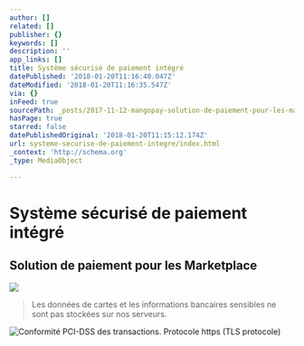 ```yaml
---
author: []
related: []
publisher: {}
keywords: []
description: ''
app_links: []
title: Système sécurisé de paiement intégré
datePublished: '2018-01-20T11:16:40.047Z'
dateModified: '2018-01-20T11:16:35.547Z'
via: {}
inFeed: true
sourcePath: _posts/2017-11-12-mangopay-solution-de-paiement-pour-les-marketplaces-acce.md
hasPage: true
starred: false
datePublishedOriginal: '2018-01-20T11:15:12.174Z'
url: systeme-securise-de-paiement-integre/index.html
_context: 'http://schema.org'
_type: MediaObject

---
```

# Système sécurisé de paiement intégré

## Solution de paiement pour les Marketplace
![](https://the-grid-user-content.s3-us-west-2.amazonaws.com/5fc19573-d724-41ba-9f0a-bb64619c5a24.png)

> Les données de cartes et les informations bancaires sensibles ne sont pas stockées sur nos serveurs.

![Conformité PCI-DSS des transactions. Protocole https (TLS protocole)](https://the-grid-user-content.s3-us-west-2.amazonaws.com/6e0c8da7-8bdb-4f69-be3a-02a7bc8303f4.png)